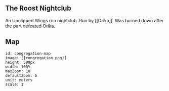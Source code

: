 ## The Roost Nightclub
An Unclipped Wings run nightclub. Run by [[Orika]]. Was burned down after the part defeated Orika.

## Map

```leaflet 
id: congregation-map 
image: [[congregation.png]]
height: 500px 
width: 100% 
maxZoom: 10
defaultZoom: 6
unit: meters
scale: 1
```


